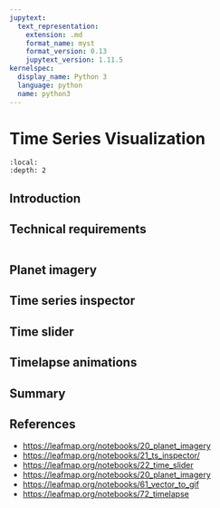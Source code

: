 ```yaml
---
jupytext:
  text_representation:
    extension: .md
    format_name: myst
    format_version: 0.13
    jupytext_version: 1.11.5
kernelspec:
  display_name: Python 3
  language: python
  name: python3
---
```


# Time Series Visualization

```{contents}
:local:
:depth: 2
```

## Introduction

## Technical requirements

```{code-cell} ipython3

```

## Planet imagery

## Time series inspector

## Time slider

## Timelapse animations

## Summary

## References

- https://leafmap.org/notebooks/20_planet_imagery
- https://leafmap.org/notebooks/21_ts_inspector/
- https://leafmap.org/notebooks/22_time_slider
- https://leafmap.org/notebooks/20_planet_imagery
- https://leafmap.org/notebooks/61_vector_to_gif
- https://leafmap.org/notebooks/72_timelapse
